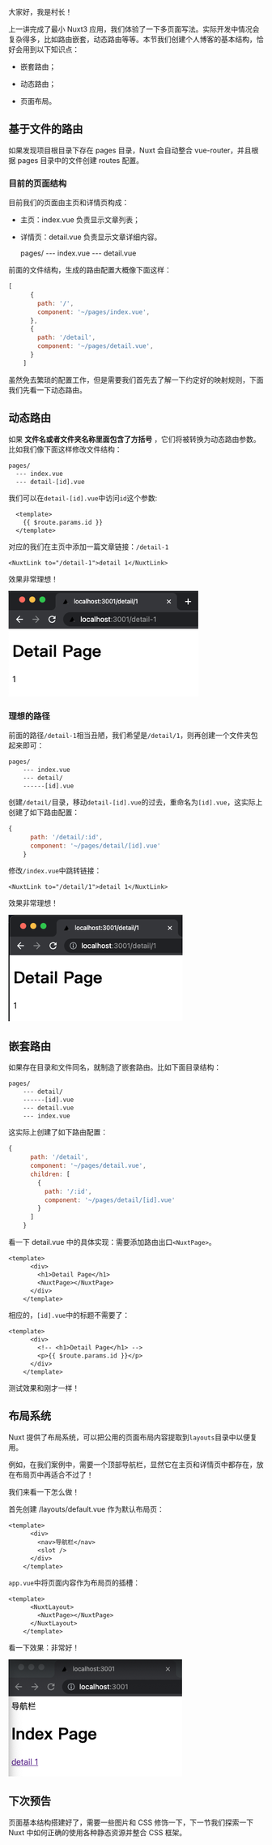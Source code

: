 大家好，我是村长！

上一讲完成了最小 Nuxt3
应用，我们体验了一下多页面写法。实际开发中情况会复杂得多，比如路由嵌套，动态路由等等。本节我们创建个人博客的基本结构，恰好会用到以下知识点：

  * 嵌套路由；

  * 动态路由；

  * 页面布局。

## 基于文件的路由

如果发现项目根目录下存在 pages 目录，Nuxt 会自动整合 vue-router，并且根据 pages 目录中的文件创建 routes 配置。

### 目前的页面结构

目前我们的页面由主页和详情页构成：

  * 主页：index.vue 负责显示文章列表；
  * 详情页：detail.vue 负责显示文章详细内容。

    
    
    pages/
    --- index.vue
    --- detail.vue
    

前面的文件结构，生成的路由配置大概像下面这样：

``` javascript
[
      {
        path: '/',
        component: '~/pages/index.vue',
      },
      {
        path: '/detail',
        component: '~/pages/detail.vue',
      }
    ]
```

虽然免去繁琐的配置工作，但是需要我们首先去了解一下约定好的映射规则，下面我们先看一下动态路由。

## 动态路由

如果 **文件名或者文件夹名称里面包含了方括号** ，它们将被转换为动态路由参数。比如我们像下面这样修改文件结构：

```
pages/
  --- index.vue
  --- detail-[id].vue
```

我们可以在`detail-[id].vue`中访问`id`这个参数:

``` vue
  <template>
    {{ $route.params.id }}
  </template>
```

对应的我们在主页中添加一篇文章链接：`/detail-1`

``` vue
<NuxtLink to="/detail-1">detail 1</NuxtLink>
```

效果非常理想！

![](img\5\1.image)

### 理想的路径

前面的路径`/detail-1`相当丑陋，我们希望是`/detail/1`，则再创建一个文件夹包起来即可：

```
pages/
    --- index.vue
    --- detail/
    ------[id].vue
```

创建`/detail/`目录，移动`detail-[id].vue`的过去，重命名为`[id].vue`，这实际上创建了如下路由配置：

``` javascript 
{
      path: '/detail/:id',
      component: '~/pages/detail/[id].vue'
    }
```

修改`/index.vue`中跳转链接：

``` vue
<NuxtLink to="/detail/1">detail 1</NuxtLink>
```

效果非常理想！

![](img\5\2.image)

## 嵌套路由

如果存在目录和文件同名，就制造了嵌套路由。比如下面目录结构：

```
pages/
    --- detail/
    ------[id].vue
    --- detail.vue
    --- index.vue
```

这实际上创建了如下路由配置：

``` javascript
{
      path: '/detail',
      component: '~/pages/detail.vue',
      children: [
        {
          path: '/:id',
          component: '~/pages/detail/[id].vue'
        }
      ]
    }
```

看一下 detail.vue 中的具体实现：需要添加路由出口`<NuxtPage>`。

```vue
<template>
      <div>
        <h1>Detail Page</h1>
        <NuxtPage></NuxtPage>
      </div>
    </template>
```

相应的，`[id].vue`中的标题不需要了：

```vue
<template>
      <div>
        <!-- <h1>Detail Page</h1> -->
        <p>{{ $route.params.id }}</p>
      </div>
    </template>
```

测试效果和刚才一样！

## 布局系统

Nuxt 提供了布局系统，可以把公用的页面布局内容提取到`layouts`目录中以便复用。

例如，在我们案例中，需要一个顶部导航栏，显然它在主页和详情页中都存在，放在布局页中再适合不过了！

我们来看一下怎么做！

首先创建 /layouts/default.vue 作为默认布局页：

```vue
<template>
      <div>
        <nav>导航栏</nav>
        <slot />
      </div>
    </template>
```

`app.vue`中将页面内容作为布局页的插槽：

```vue
<template>
      <NuxtLayout>
        <NuxtPage></NuxtPage>
      </NuxtLayout>
    </template>
```

看一下效果：非常好！

![](img\5\3.image)

## 下次预告

页面基本结构搭建好了，需要一些图片和 CSS 修饰一下，下一节我们探索一下 Nuxt 中如何正确的使用各种静态资源并整合 CSS 框架。

